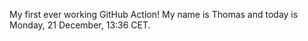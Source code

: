 My first ever working GitHub Action!
My name is Thomas and today is Monday, 21 December, 13:36 CET. 

